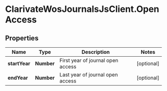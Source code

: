 # ClarivateWosJournalsJsClient.OpenAccess

## Properties

Name | Type | Description | Notes
------------ | ------------- | ------------- | -------------
**startYear** | **Number** | First year of journal open access | [optional] 
**endYear** | **Number** | Last year of journal open access | [optional] 



